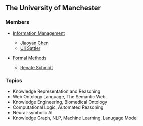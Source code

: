 ## The University of Manchester

### Members
- [Information Management](https://www.cs.manchester.ac.uk/research/expertise/information-management/)
   - [Jiaoyan Chen](https://chenjiaoyan.github.io/)
   - [Uli Sattler](http://www.cs.man.ac.uk/~sattler/)

- [Formal Methods](https://www.cs.manchester.ac.uk/research/expertise/formal-methods/)
  - [Renate Schmidt](http://www.cs.man.ac.uk/~schmidt/)

### Topics
- Knowledge Representation and Reasoning
- Web Ontology Language, The Semantic Web
- Knowledge Engineering, Biomedical Ontology
- Computational Logic, Automated Reasoning
- Neural-symbolic AI
- Knowledge Graph, NLP, Machine Learning, Lanugage Model

